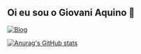 ## Oi eu sou o Giovani Aquino 👋

[![Blog](	https://img.shields.io/badge/LinkedIn-0077B5?style=for-the-badge&logo=linkedin&logoColor=white)](https://www.linkedin.com/in/giovani-aquino-280321254/)

[![Anurag's GitHub stats](https://github-readme-stats.vercel.app/api?username=giovaniaquino&show_icons=true&theme=dracula)](https://github.com/anuraghazra/github-readme-stats)
